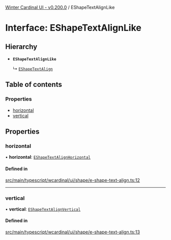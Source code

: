 [Winter Cardinal UI - v0.200.0](../index.md) / EShapeTextAlignLike

# Interface: EShapeTextAlignLike

## Hierarchy

- **`EShapeTextAlignLike`**

  ↳ [`EShapeTextAlign`](EShapeTextAlign.md)

## Table of contents

### Properties

- [horizontal](EShapeTextAlignLike.md#horizontal)
- [vertical](EShapeTextAlignLike.md#vertical)

## Properties

### horizontal

• **horizontal**: [`EShapeTextAlignHorizontal`](../index.md#eshapetextalignhorizontal)

#### Defined in

[src/main/typescript/wcardinal/ui/shape/e-shape-text-align.ts:12](https://github.com/winter-cardinal/winter-cardinal-ui/blob/v0.200.0/src/main/typescript/wcardinal/ui/shape/e-shape-text-align.ts#L12)

___

### vertical

• **vertical**: [`EShapeTextAlignVertical`](../index.md#eshapetextalignvertical)

#### Defined in

[src/main/typescript/wcardinal/ui/shape/e-shape-text-align.ts:13](https://github.com/winter-cardinal/winter-cardinal-ui/blob/v0.200.0/src/main/typescript/wcardinal/ui/shape/e-shape-text-align.ts#L13)

